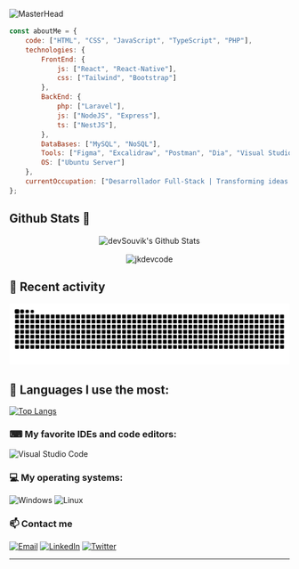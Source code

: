 ![MasterHead](https://user-images.githubusercontent.com/86270481/214122618-1bf43327-cdef-456e-81fe-fc71a9070c07.gif)

```javascript
const aboutMe = {
    code: ["HTML", "CSS", "JavaScript", "TypeScript", "PHP"],
    technologies: {
        FrontEnd: {
            js: ["React", "React-Native"],
            css: ["Tailwind", "Bootstrap"]
        },
        BackEnd: {
            php: ["Laravel"],
            js: ["NodeJS", "Express"],
            ts: ["NestJS"],
        },
        DataBases: ["MySQL", "NoSQL"],
        Tools: ["Figma", "Excalidraw", "Postman", "Dia", "Visual Studio Code", "Android Studio"],
        OS: ["Ubuntu Server"]
    },
    currentOccupation: ["Desarrollador Full-Stack | Transforming ideas into code"]
};

```

## Github Stats 🎯

<p align="center">
      <img align="center"src="https://github-readme-stats.vercel.app/api?username=jkdevcode&include_all_commits=true&count_private=true&show_icons=true&line_height=20&title_color=7A7ADB&icon_color=2234AE&text_color=D3D3D3&bg_color=0,000000,130F40" alt="devSouvik's Github Stats">
</p>
<p align="center">
  <img align="center" src="https://github-readme-streak-stats.herokuapp.com/?user=jkdevcode&theme=dark" alt="jkdevcode" />
</p>


## 🐍 Recent activity

![Snake Animation](https://github.com/jkdevcode/snake_animation/raw/output/snake.svg)

## 🧠 Languages I use the most:

[![Top Langs](https://github-readme-stats.vercel.app/api/top-langs/?username=jkdevcode&layout=compact&text_color=daf7dc&bg_color=151515)]([https://github.com/jkdevcode/github-readme-stats](https://github-readme-stats.vercel.app/api/top-langs/?username=jkdevcode&layout=compact&text_color=daf7dc&bg_color=151515))

### ⌨ My favorite IDEs and code editors:
![Visual Studio Code](https://img.shields.io/badge/Visual%20Studio%20Code-0078d7.svg?style=for-the-badge&logo=visual-studio-code&logoColor=white)


### 💻 My operating systems:
![Windows](https://img.shields.io/badge/Windows-0078D6?style=for-the-badge&logo=windows&logoColor=white)
![Linux](https://img.shields.io/badge/Linux-black?style=for-the-badge&logo=linux&logoColor=white)

### 📫 Contact me
[![Email](https://img.shields.io/badge/Email-D14836?style=for-the-badge&logo=gmail&logoColor=white)](mailto:dajozavargas@gmail.com)
[![LinkedIn](https://img.shields.io/badge/LinkedIn-0077B5?style=for-the-badge&logo=linkedin&logoColor=white)](https://www.linkedin.com/in/dario-jose-zamora-vargas-32b9aa318/)
[![Twitter](https://img.shields.io/badge/twitter-1DA1F2.svg?style=for-the-badge&logo=twitter&logoColor=white)](https://twitter.com/jkdevcode/)


---
